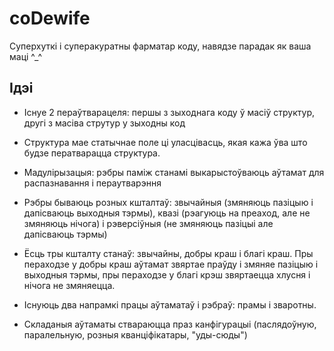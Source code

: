 # coDewife
Суперхуткі і суперакуратны фарматар коду, навядзе парадак як ваша маці ^_^

## Ідэі

* Існуе 2 пераўтварацеля: першы з зыходнага коду ў масіў структур, другі з масіва струтур у зыходны код

* Структура мае статычнае поле ці уласцівасць, якая кажа ўва што будзе ператварацца структура.

* Мадулірызацыя: рэбры паміж станамі выкарыстоўваюць аўтамат для распазнавання і пераутварэння

* Рэбры бываюць розных кшталтаў: звычайныя (змяняюць пазіцыю і дапісваюць выходныя тэрмы), квазі (рэагуюць на преаход, 
але не змяняюць нічога) і рэверсіўныя (не змяняюць пазіцыі але дапісваюць тэрмы)

* Ёсць тры кшталту станаў: звычайны, добры краш і благі краш. Пры пераходзе у добры краш аўтамат звяртае праўду і змяняе
пазіцыю і выходныя тэрмы, пры пераходзе у благі крэш звяртаецца хлусня і нічога не змяняецца.

* Існуюць два напрамкі працы аўтаматаў і рэбраў: прамы і зваротны.

* Складаныя аўтаматы ствараюцца праз канфігурацыі (паслядоўную, паралельную, розныя кванціфікатары, "уды-сюды")